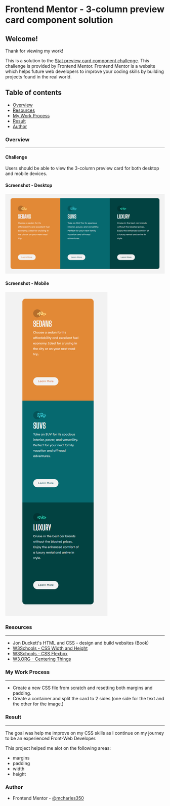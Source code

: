 # Frontend Mentor - 3-column preview card component solution 

## Welcome!

Thank for viewing my work!

This is a solution to the [Stat preview card component challenge](https://generalsandbox.com/3-column-preview-card-component-main/).  This challenge is provided by Frontend Mentor.  Frontend Mentor is a website which helps future web developers to improve your coding skills by building projects found in the real world.


## Table of contents
- [Overview](#overview)
- [Resources](#resources)
- [My Work Process](#my-work-process)
- [Result](#result)
- [Author](#author)

### Overview
---

#### Challenge
Users should be able to view the 3-column preview card for both desktop and mobile devices.

#### Screenshot - Desktop
![Desktop](https://github.com/mcharles350/frontend-projects/blob/main/3-column-preview-card-component-main/design/desktop.png?raw=true)

#### Screenshot - Mobile
![Mobile](https://github.com/mcharles350/frontend-projects/blob/main/3-column-preview-card-component-main/design/mobile.png?raw=true)

### Resources
---
- Jon Duckett's HTML and CSS - design and build websites (Book)
- [W3Schools - CSS Width and Height](https://www.w3schools.com/css/css_dimension.asp)
- [W3Schools - CSS Flexbox](https://css-tricks.com/snippets/css/a-guide-to-flexbox/)
- [W3.ORG - Centering Things](https://www.w3.org/Style/Examples/007/center.en.html)

### My Work Process
---

- Create a new CSS file from scratch and resetting both margins and padding.
- Create a container and split the card to 2 sides (one side for the text and the other for the image.)

### Result
---
The goal was help me improve on my CSS skills as I continue on my journey to be an experienced Front-Web Developer.  

This project helped me alot on the following areas:
- margins
- padding
- width
- height

### Author
- Frontend Mentor - [@mcharles350](https://www.frontendmentor.io/profile/mcharles350)
